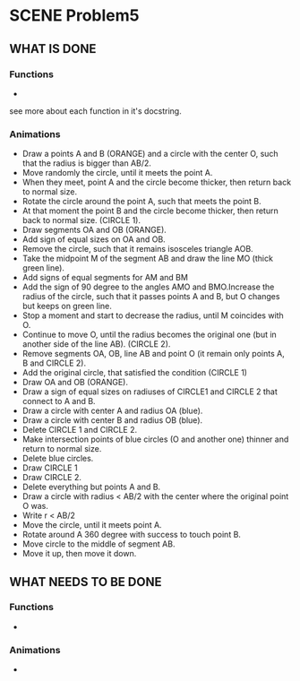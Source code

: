 # SCENE Problem5

## WHAT IS DONE

### Functions
- 
see more about each function in it's docstring.

### Animations
- Draw a points A and B (ORANGE) and a circle with the center O, such that the radius is bigger than AB/2.
- Move randomly the circle, until it meets the point A.
- When they meet, point A and the circle become thicker, then return back to normal size.
- Rotate the circle around the point A, such that meets the point B.
- At that moment the point B and the circle become thicker, then return back to normal size. (CIRCLE 1).
- Draw segments OA and OB (ORANGE). 
- Add sign of equal sizes on OA and OB.
- Remove the circle, such that it remains isosceles triangle AOB.
- Take the midpoint M of the segment AB and draw the line MO (thick green line).
- Add signs of equal segments for AM and BM
- Add the sign of 90 degree to the angles AMO and BMO.Increase the radius of the circle, such that it passes points A and B, but O changes but keeps on green line.
- Stop a moment and start to decrease the radius, until M coincides with O.
- Continue to move O, until the radius becomes the original one (but in another side of the line AB). (CIRCLE 2).
- Remove segments OA, OB, line AB and point O (it remain only points A, B and CIRCLE 2).
- Add the original circle, that satisfied the condition (CIRCLE 1)
- Draw OA and OB (ORANGE).
- Draw a sign of equal sizes on radiuses of CIRCLE1 and CIRCLE 2 that connect to A and B.
- Draw a circle with center A and radius OA (blue).
- Draw a circle with center B and radius OB (blue).
- Delete CIRCLE 1 and CIRCLE 2.
- Make intersection points of blue circles (O and another one) thinner and return to normal size.
- Delete blue circles.
- Draw CIRCLE 1
- Draw CIRCLE 2.
- Delete everything but points A and B.
- Draw a circle with radius < AB/2 with the center where the original point O was.
- Write r < AB/2
- Move the circle, until it meets point A.
- Rotate around A 360 degree with success to touch point B.
- Move circle to the middle of segment AB.
- Move it up, then move it down.

## WHAT NEEDS TO BE DONE

### Functions
- 

### Animations
- 
